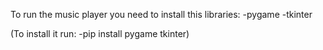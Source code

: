 To run the music player you need to install this libraries:
  -pygame
  -tkinter

(To install it run:
  -pip install pygame tkinter)
